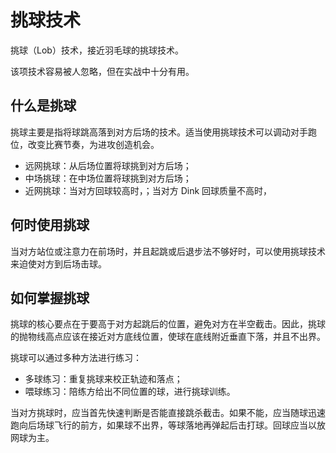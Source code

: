 # 挑球技术

挑球（Lob）技术，接近羽毛球的挑球技术。

该项技术容易被人忽略，但在实战中十分有用。

## 什么是挑球

挑球主要是指将球跳高落到对方后场的技术。适当使用挑球技术可以调动对手跑位，改变比赛节奏，为进攻创造机会。

* 远网挑球：从后场位置将球挑到对方后场；
* 中场挑球：在中场位置将球挑到对方后场；
* 近网挑球：当对方回球较高时，；当对方 Dink 回球质量不高时，

## 何时使用挑球

当对方站位或注意力在前场时，并且起跳或后退步法不够好时，可以使用挑球技术来迫使对方到后场击球。

## 如何掌握挑球

挑球的核心要点在于要高于对方起跳后的位置，避免对方在半空截击。因此，挑球的抛物线高点应该在接近对方底线位置，使球在底线附近垂直下落，并且不出界。

挑球可以通过多种方法进行练习：

* 多球练习：重复挑球来校正轨迹和落点；
* 喂球练习：陪练方给出不同位置的球，进行挑球训练。

当对方挑球时，应当首先快速判断是否能直接跳杀截击。如果不能，应当随球迅速跑向后场球飞行的前方，如果球不出界，等球落地再弹起后击打球。回球应当以放网球为主。